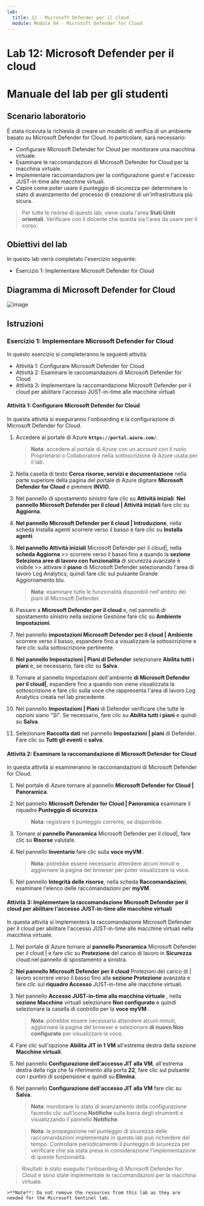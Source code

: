 ```yaml
---
lab:
  title: 12 - Microsoft Defender per il cloud
  module: Module 04 - Microsoft Defender for Cloud
---
```


# Lab 12: Microsoft Defender per il cloud
# Manuale del lab per gli studenti

## Scenario laboratorio

È stata ricevuta la richiesta di creare un modello di verifica di un ambiente basato su Microsoft Defender for Cloud. In particolare, sarà necessario:

- Configurare Microsoft Defender for Cloud per monitorare una macchina virtuale.
- Esaminare le raccomandazioni di Microsoft Defender for Cloud per la macchina virtuale.
- Implementare raccomandazioni per la configurazione guest e l'accesso JUST-in-time alle macchine virtuali. 
- Capire come poter usare il punteggio di sicurezza per determinare lo stato di avanzamento del processo di creazione di un'infrastruttura più sicura.

> Per tutte le risorse di questo lab, viene usata l'area **Stati Uniti orientali**. Verificare con il docente che questa sia l'area da usare per il corso. 

## Obiettivi del lab

In questo lab verrà completato l'esercizio seguente:

- Esercizio 1: Implementare Microsoft Defender for Cloud

## Diagramma di Microsoft Defender for Cloud

![image](https://github.com/MicrosoftLearning/AZ500-AzureSecurityTechnologies/assets/91347931/c31055cc-de95-41f6-adef-f09d756a68eb)

## Istruzioni

### Esercizio 1: Implementare Microsoft Defender for Cloud

In questo esercizio si completeranno le seguenti attività:

- Attività 1: Configurare Microsoft Defender for Cloud
- Attività 2: Esaminare le raccomandazioni di Microsoft Defender for Cloud
- Attività 3: Implementare la raccomandazione Microsoft Defender per il cloud per abilitare l'accesso JUST-in-time alle macchine virtuali

#### Attività 1: Configurare Microsoft Defender for Cloud

In questa attività si eseguiranno l'onboarding e la configurazione di Microsoft Defender for Cloud.

1. Accedere al portale di Azure **`https://portal.azure.com/`**.

    >**Nota**: accedere al portale di Azure con un account con il ruolo Proprietario o Collaboratore nella sottoscrizione di Azure usata per il lab.

2. Nella casella di testo **Cerca risorse, servizi e documentazione** nella parte superiore della pagina del portale di Azure digitare **Microsoft Defender for Cloud** e premere **INVIO**.

3. Nel pannello di spostamento sinistro fare clic su **Attività iniziali**. **Nel pannello Microsoft Defender per il cloud \| Attività iniziali** fare clic su **Aggiorna**.
     
4. **Nel pannello Microsoft Defender per il cloud \| Introduzione**, nella scheda Installa agenti scorrere verso il basso e fare clic su **Installa agenti**. 

5. **Nel pannello Attività iniziali** Microsoft Defender per il cloud\|, nella **scheda Aggiorna** >> scorrere verso il basso fino a quando la **sezione Seleziona aree di lavoro con funzionalità** di sicurezza avanzate è visibile >> attivare il **piano** di Microsoft Defender selezionando l'area di lavoro Log Analytics, quindi fare clic sul pulsante Grande Aggiornamento blu.  

    >**Nota**: esaminare tutte le funzionalità disponibili nell'ambito dei piani di Microsoft Defender. 

6. Passare a **Microsoft Defender per il cloud** e, nel pannello di spostamento sinistro nella sezione Gestione fare clic su **Ambiente Impostazioni**.

7. Nel pannello **impostazioni Microsoft Defender per il cloud \| Ambiente** scorrere verso il basso, espandere fino a visualizzare la sottoscrizione e fare clic sulla sottoscrizione pertinente. 

8. **Nel pannello Impostazioni \| Piani di Defender** selezionare **Abilita tutti i piani** e, se necessario, fare clic su **Salva**.

9. Tornare al pannello Impostazioni dell'ambiente **di Microsoft Defender per il cloud\|**, espandere fino a quando non viene visualizzata la sottoscrizione e fare clic sulla voce che rappresenta l'area di lavoro Log Analytics creata nel lab precedente.

10. Nel pannello **Impostazioni \| Piani** di Defender verificare che tutte le opzioni siano "Sì". Se necessario, fare clic su **Abilita tutti i piani** e quindi su **Salva**.

11. Selezionare **Raccolta dati** nel pannello **Impostazioni \| piani** di Defender. Fare clic su **Tutti gli eventi** e **salva**.

#### Attività 2: Esaminare la raccomandazione di Microsoft Defender for Cloud

In questa attività si esamineranno le raccomandazioni di Microsoft Defender for Cloud. 

1. Nel portale di Azure tornare al pannello **Microsoft Defender for Cloud \| Panoramica**. 

2. Nel pannello **Microsoft Defender for Cloud \| Panoramica** esaminare il riquadro **Punteggio di sicurezza**.

    >**Nota**: registrare il punteggio corrente, se disponibile.

3. Tornare al **pannello Panoramica** Microsoft Defender per il cloud\|, fare clic su **Risorse** valutate.

4. Nel pannello **Inventario** fare clic sulla **voce myVM** .

    >**Nota**: potrebbe essere necessario attendere alcuni minuti e aggiornare la pagina del browser per poter visualizzare la voce.
    
5. Nel pannello **Integrità delle risorse**, nella scheda **Raccomandazioni**, esaminare l'elenco delle raccomandazioni per **myVM**.

#### Attività 3: Implementare la raccomandazione Microsoft Defender per il cloud per abilitare l'accesso JUST-in-time alle macchine virtuali

In questa attività si implementerà la raccomandazione Microsoft Defender per il cloud per abilitare l'accesso JUST-in-time alle macchine virtuali nella macchina virtuale. 

1. Nel portale di Azure tornare al **pannello Panoramica** Microsoft Defender per il cloud \| e fare clic su **Protezione** del carico di lavoro in **Sicurezza** cloud nel pannello di spostamento a sinistra.

2. **Nel pannello Microsoft Defender per il cloud** Protezioni del carico di \| lavoro scorrere verso il basso fino alla **sezione Protezione** avanzata e fare clic sul **riquadro Accesso** JUST-in-time alle macchine virtuali.

3. Nel pannello **Accesso JUST-in-time alla macchina virtuale** , nella **sezione Macchine** virtuali selezionare **Non configurato** e quindi selezionare la casella di controllo per la **voce myVM** .

    >**Nota**: potrebbe essere necessario attendere alcuni minuti, aggiornare la pagina del browser e selezionare **di nuovo Non configurato** per visualizzare la voce.

4. Fare clic sull'opzione **Abilita JIT in 1 VM** all'estrema destra della sezione **Macchine virtuali**.

5. Nel pannello **Configurazione dell'accesso JIT alla VM**, all'estrema destra della riga che fa riferimento alla porta **22**, fare clic sul pulsante con i puntini di sospensione e quindi su **Elimina**.

6. Nel pannello **Configurazione dell'accesso JIT alla VM** fare clic su **Salva**.

    >**Nota**: monitorare lo stato di avanzamento della configurazione facendo clic sull'icona **Notifiche** sulla barra degli strumenti e visualizzando il pannello **Notifiche**. 

    >**Nota**: la propagazione nel punteggio di sicurezza delle raccomandazioni implementate in questo lab può richiedere del tempo. Controllare periodicamente il punteggio di sicurezza per verificare che sia stata presa in considerazione l'implementazione di queste funzionalità. 

> Risultati: è stato eseguito l'onboarding di Microsoft Defender for Cloud e sono state implementate le raccomandazioni per la macchina virtuale. 

    >**Note**: Do not remove the resources from this lab as they are needed for the Microsoft Sentinel lab.
